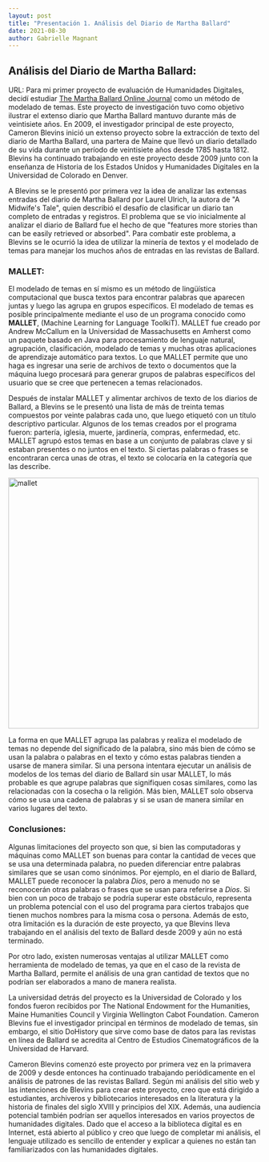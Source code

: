 ```yaml
---
layout: post
title: "Presentación 1. Análisis del Diario de Martha Ballard"
date: 2021-08-30
author: Gabrielle Magnant
---
```

## Análisis del Diario de Martha Ballard:
URL: 
Para mi primer proyecto de evaluación de Humanidades Digitales, decidí estudiar [The Martha Ballard Online Journal](https://www.cameronblevins.org/posts/topic-modeling-martha-ballards-diary/) como un método de modelado de temas. Este proyecto de investigación tuvo como objetivo ilustrar el extenso diario que Martha Ballard mantuvo durante más de veintisiete años. En 2009, el investigador principal de este proyecto, Cameron Blevins inició un extenso proyecto sobre la extracción de texto del diario de Martha Ballard, una partera de Maine que llevó un diario detallado de su vida durante un período de veintisiete años desde 1785 hasta 1812. Blevins ha continuado trabajando en este proyecto desde 2009 junto con la enseñanza de Historia de los Estados Unidos y Humanidades Digitales en la Universidad de Colorado en Denver.

A Blevins se le presentó por primera vez la idea de analizar las extensas entradas del diario de Martha Ballard por Laurel Ulrich, la autora de "A Midwife's Tale", quien describió el desafío de clasificar un diario tan completo de entradas y registros. El problema que se vio inicialmente al analizar el diario de Ballard fue el hecho de que "features more stories than can be easily retrieved or absorbed". Para combatir este problema, a Blevins se le ocurrió la idea de utilizar la minería de textos y el modelado de temas para manejar los muchos años de entradas en las revistas de Ballard.

### MALLET:
El modelado de temas en sí mismo es un método de lingüística computacional que busca textos para encontrar palabras que aparecen juntas y luego las agrupa en grupos específicos. El modelado de temas es posible principalmente mediante el uso de un programa conocido como **MALLET**, (Machine Learning for Language ToolkiT). MALLET fue creado por Andrew McCallum en la Universidad de Massachusetts en Amherst como un paquete basado en Java para procesamiento de lenguaje natural, agrupación, clasificación, modelado de temas y muchas otras aplicaciones de aprendizaje automático para textos. Lo que MALLET permite que uno haga es ingresar una serie de archivos de texto o documentos que la máquina luego procesará para generar grupos de palabras específicos del usuario que se cree que pertenecen a temas relacionados.

Después de instalar MALLET y alimentar archivos de texto de los diarios de Ballard, a Blevins se le presentó una lista de más de treinta temas compuestos por veinte palabras cada uno, que luego etiquetó con un título descriptivo particular. Algunos de los temas creados por el programa fueron: partería, iglesia, muerte, jardinería, compras, enfermedad, etc. MALLET agrupó estos temas en base a un conjunto de palabras clave y si estaban presentes o no juntos en el texto. Si ciertas palabras o frases se encontraran cerca unas de otras, el texto se colocaría en la categoría que las describe.

<img src="/assets/images/ mallet.png" alt="mallet" width="500"/>


La forma en que MALLET agrupa las palabras y realiza el modelado de temas no depende del significado de la palabra, sino más bien de cómo se usan la palabra o palabras en el texto y cómo estas palabras tienden a usarse de manera similar. Si una persona intentara ejecutar un análisis de modelos de los temas del diario de Ballard sin usar MALLET, lo más probable es que agrupe palabras que signifiquen cosas similares, como las relacionadas con la cosecha o la religión. Más bien, MALLET solo observa cómo se usa una cadena de palabras y si se usan de manera similar en varios lugares del texto.


### Conclusiones:
Algunas limitaciones del proyecto son que, si bien las computadoras y máquinas como MALLET son buenas para contar la cantidad de veces que se usa una determinada palabra, no pueden diferenciar entre palabras similares que se usan como sinónimos. Por ejemplo, en el diario de Ballard, MALLET puede reconocer la palabra  <i>Dios</i>, pero a menudo no se reconocerán otras palabras o frases que se usan para referirse a <i>Dios</i>. Si bien con un poco de trabajo se podría superar este obstáculo, representa un problema potencial con el uso del programa para ciertos trabajos que tienen muchos nombres para la misma cosa o persona. Además de esto, otra limitación es la duración de este proyecto, ya que Blevins lleva trabajando en el análisis del texto de Ballard desde 2009 y aún no está terminado.

Por otro lado, existen numerosas ventajas al utilizar MALLET como herramienta de modelado de temas, ya que en el caso de la revista de Martha Ballard, permite el análisis de una gran cantidad de textos que no podrían ser elaborados a mano de manera realista.

La universidad detrás del proyecto es la Universidad de Colorado y los fondos fueron recibidos por The National Endowment for the Humanities, Maine Humanities Council y Virginia Wellington Cabot Foundation. Cameron Blevins fue el investigador principal en términos de modelado de temas, sin embargo, el sitio DoHistory que sirve como base de datos para las revistas en línea de Ballard se acredita al Centro de Estudios Cinematográficos de la Universidad de Harvard.

Cameron Blevins comenzó este proyecto por primera vez en la primavera de 2009 y desde entonces ha continuado trabajando periódicamente en el análisis de patrones de las revistas Ballard. Según mi análisis del sitio web y las intenciones de Blevins para crear este proyecto, creo que está dirigido a estudiantes, archiveros y bibliotecarios interesados en la literatura y la historia de finales del siglo XVIII y principios del XIX. Además, una audiencia potencial también podrían ser aquellos interesados en varios proyectos de humanidades digitales. Dado que el acceso a la biblioteca digital es en Internet, está abierto al público y creo que luego de completar mi análisis, el lenguaje utilizado es sencillo de entender y explicar a quienes no están tan familiarizados con las humanidades digitales.

